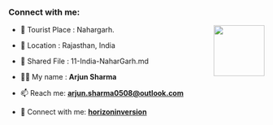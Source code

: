 ### Connect with me:

<img align="right" src="https://avatars3.githubusercontent.com/horizoninversion?size=100" width="100px;" alt=""/>

- 🌱 Tourist Place : Nahargarh.
- 👯 Location : Rajasthan, India
- 📄 Shared File : 11-India-NaharGarh.md

- 👨‍💻 My name : **Arjun Sharma**
- 📫 Reach me: **arjun.sharma0508@outlook.com**
- 🔭 Connect with me: **[horizoninversion](https://github.com/horizoninversion/)**

<!-- Connect with me: **[RajkumarSony](https://github.com/RajkumarSony/)** -->
